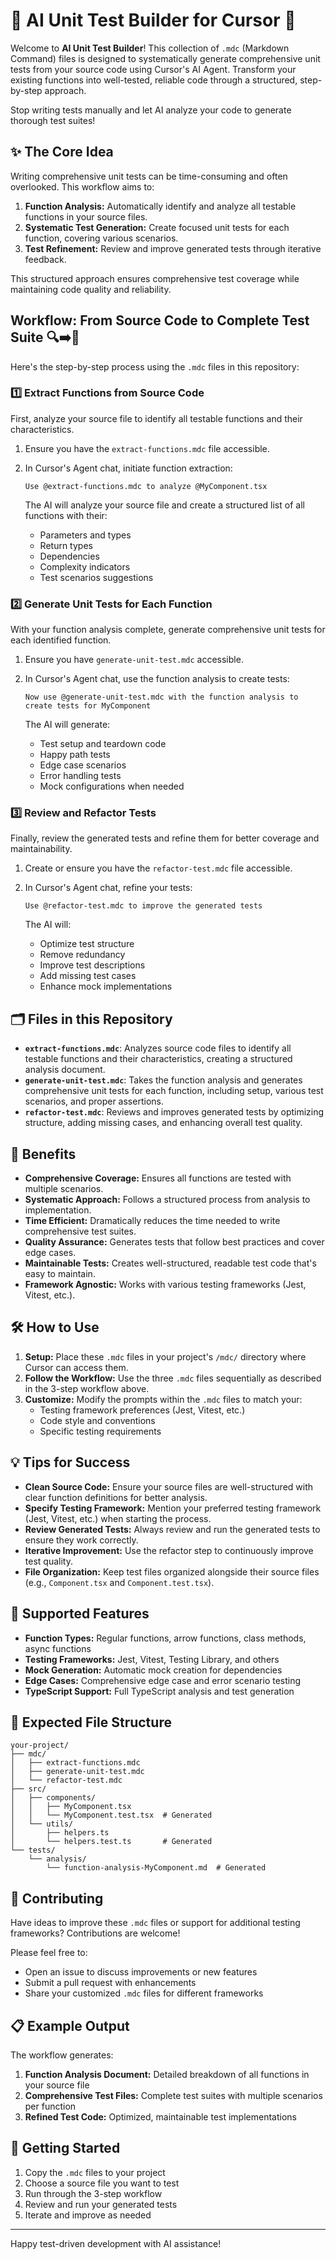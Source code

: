 # 🧪 AI Unit Test Builder for Cursor 🤖

Welcome to **AI Unit Test Builder**! This collection of `.mdc` (Markdown Command) files is designed to systematically generate comprehensive unit tests from your source code using Cursor's AI Agent. Transform your existing functions into well-tested, reliable code through a structured, step-by-step approach.

Stop writing tests manually and let AI analyze your code to generate thorough test suites!

## ✨ The Core Idea

Writing comprehensive unit tests can be time-consuming and often overlooked. This workflow aims to:

1. **Function Analysis:** Automatically identify and analyze all testable functions in your source files.
2. **Systematic Test Generation:** Create focused unit tests for each function, covering various scenarios.
3. **Test Refinement:** Review and improve generated tests through iterative feedback.

This structured approach ensures comprehensive test coverage while maintaining code quality and reliability.

## Workflow: From Source Code to Complete Test Suite 🔍➡️🧪

Here's the step-by-step process using the `.mdc` files in this repository:

### 1️⃣ Extract Functions from Source Code

First, analyze your source file to identify all testable functions and their characteristics.

1. Ensure you have the `extract-functions.mdc` file accessible.
2. In Cursor's Agent chat, initiate function extraction:

   ```
   Use @extract-functions.mdc to analyze @MyComponent.tsx
   ```

   The AI will analyze your source file and create a structured list of all functions with their:
   - Parameters and types
   - Return types
   - Dependencies
   - Complexity indicators
   - Test scenarios suggestions

### 2️⃣ Generate Unit Tests for Each Function

With your function analysis complete, generate comprehensive unit tests for each identified function.

1. Ensure you have `generate-unit-test.mdc` accessible.
2. In Cursor's Agent chat, use the function analysis to create tests:

   ```
   Now use @generate-unit-test.mdc with the function analysis to create tests for MyComponent
   ```

   The AI will generate:
   - Test setup and teardown code
   - Happy path tests
   - Edge case scenarios
   - Error handling tests
   - Mock configurations when needed

### 3️⃣ Review and Refactor Tests

Finally, review the generated tests and refine them for better coverage and maintainability.

1. Create or ensure you have the `refactor-test.mdc` file accessible.
2. In Cursor's Agent chat, refine your tests:

   ```
   Use @refactor-test.mdc to improve the generated tests
   ```

   The AI will:
   - Optimize test structure
   - Remove redundancy
   - Improve test descriptions
   - Add missing test cases
   - Enhance mock implementations

## 🗂️ Files in this Repository

* **`extract-functions.mdc`**: Analyzes source code files to identify all testable functions and their characteristics, creating a structured analysis document.
* **`generate-unit-test.mdc`**: Takes the function analysis and generates comprehensive unit tests for each function, including setup, various test scenarios, and proper assertions.
* **`refactor-test.mdc`**: Reviews and improves generated tests by optimizing structure, adding missing cases, and enhancing overall test quality.

## 🌟 Benefits

* **Comprehensive Coverage:** Ensures all functions are tested with multiple scenarios.
* **Systematic Approach:** Follows a structured process from analysis to implementation.
* **Time Efficient:** Dramatically reduces the time needed to write comprehensive test suites.
* **Quality Assurance:** Generates tests that follow best practices and cover edge cases.
* **Maintainable Tests:** Creates well-structured, readable test code that's easy to maintain.
* **Framework Agnostic:** Works with various testing frameworks (Jest, Vitest, etc.).

## 🛠️ How to Use

1. **Setup:** Place these `.mdc` files in your project's `/mdc/` directory where Cursor can access them.
2. **Follow the Workflow:** Use the three `.mdc` files sequentially as described in the 3-step workflow above.
3. **Customize:** Modify the prompts within the `.mdc` files to match your:
   - Testing framework preferences (Jest, Vitest, etc.)
   - Code style and conventions
   - Specific testing requirements

## 💡 Tips for Success

* **Clean Source Code:** Ensure your source files are well-structured with clear function definitions for better analysis.
* **Specify Testing Framework:** Mention your preferred testing framework (Jest, Vitest, etc.) when starting the process.
* **Review Generated Tests:** Always review and run the generated tests to ensure they work correctly.
* **Iterative Improvement:** Use the refactor step to continuously improve test quality.
* **File Organization:** Keep test files organized alongside their source files (e.g., `Component.tsx` and `Component.test.tsx`).

## 🔧 Supported Features

* **Function Types:** Regular functions, arrow functions, class methods, async functions
* **Testing Frameworks:** Jest, Vitest, Testing Library, and others
* **Mock Generation:** Automatic mock creation for dependencies
* **Edge Cases:** Comprehensive edge case and error scenario testing
* **TypeScript Support:** Full TypeScript analysis and test generation

## 📁 Expected File Structure

```
your-project/
├── mdc/
│   ├── extract-functions.mdc
│   ├── generate-unit-test.mdc
│   └── refactor-test.mdc
├── src/
│   ├── components/
│   │   ├── MyComponent.tsx
│   │   └── MyComponent.test.tsx  # Generated
│   └── utils/
│       ├── helpers.ts
│       └── helpers.test.ts       # Generated
└── tests/
    └── analysis/
        └── function-analysis-MyComponent.md  # Generated
```

## 🤝 Contributing

Have ideas to improve these `.mdc` files or support for additional testing frameworks? Contributions are welcome!

Please feel free to:
* Open an issue to discuss improvements or new features
* Submit a pull request with enhancements
* Share your customized `.mdc` files for different frameworks

## 📋 Example Output

The workflow generates:
1. **Function Analysis Document:** Detailed breakdown of all functions in your source file
2. **Comprehensive Test Files:** Complete test suites with multiple scenarios per function
3. **Refined Test Code:** Optimized, maintainable test implementations

## 🚀 Getting Started

1. Copy the `.mdc` files to your project
2. Choose a source file you want to test
3. Run through the 3-step workflow
4. Review and run your generated tests
5. Iterate and improve as needed

---

Happy test-driven development with AI assistance!
